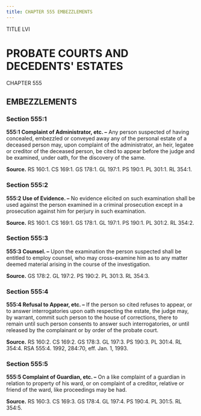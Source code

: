 ```yaml
---
title: CHAPTER 555 EMBEZZLEMENTS
---
```


TITLE LVI
                                             
PROBATE COURTS AND DECEDENTS' ESTATES
=====================================

CHAPTER 555
                                             
EMBEZZLEMENTS
-------------

### Section 555:1

 **555:1 Complaint of Administrator, etc. –** Any person suspected of
having concealed, embezzled or conveyed away any of the personal estate
of a deceased person may, upon complaint of the administrator, an heir,
legatee or creditor of the deceased person, be cited to appear before
the judge and be examined, under oath, for the discovery of the same.

**Source.** RS 160:1. CS 169:1. GS 178:1. GL 197:1. PS 190:1. PL 301:1.
RL 354:1.

### Section 555:2

 **555:2 Use of Evidence. –** No evidence elicited on such
examination shall be used against the person examined in a criminal
prosecution except in a prosecution against him for perjury in such
examination.

**Source.** RS 160:1. CS 169:1. GS 178:1. GL 197:1. PS 190:1. PL 301:2.
RL 354:2.

### Section 555:3

 **555:3 Counsel. –** Upon the examination the person suspected shall
be entitled to employ counsel, who may cross-examine him as to any
matter deemed material arising in the course of the investigation.

**Source.** GS 178:2. GL 197:2. PS 190:2. PL 301:3. RL 354:3.

### Section 555:4

 **555:4 Refusal to Appear, etc. –** If the person so cited refuses
to appear, or to answer interrogatories upon oath respecting the estate,
the judge may, by warrant, commit such person to the house of
corrections, there to remain until such person consents to answer such
interrogatories, or until released by the complainant or by order of the
probate court.

**Source.** RS 160:2. CS 169:2. GS 178:3. GL 197:3. PS 190:3. PL 301:4.
RL 354:4. RSA 555:4. 1992, 284:70, eff. Jan. 1, 1993.

### Section 555:5

 **555:5 Complaint of Guardian, etc. –** On a like complaint of a
guardian in relation to property of his ward, or on complaint of a
creditor, relative or friend of the ward, like proceedings may be had.

**Source.** RS 160:3. CS 169:3. GS 178:4. GL 197:4. PS 190:4. PL 301:5.
RL 354:5.
